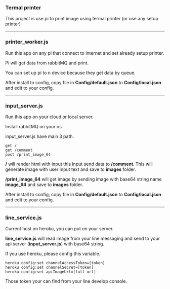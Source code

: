 ### Termal printer
This project is use pi to print image using termal printer (or use any setup printer)

----
### printer_worker.js
Run this app on any pi that connect to internet and set already setup printer.

Pi will get data from rabbitMQ and print.

You can set up pi to n device because they get data by queue.

After install to config, copy file in **Config/default.json** to **Config/local.json** and edit to your config.

----
### input_server.js
Run this app on your cloud or local server. 

Install rabbitMQ on your os.

input_server.js have main 3 path.

	get /
	get /comment
	post /print_image_64

**/** will render html with input this input send data to **/comment**. This will generate image with user input text and save to **images** folder.

**/print_image_64** will get image by sending image with base64 string name **image_64** and save to **images** folder.

After install to config, copy file in **Config/default.json** to **Config/local.json** and edit to your config.

----
### line_service.js
Current host on heroku, you can put on your server.

**line\_service.js** will read image from your line messaging and send to your api server (**input_server.js**) with base64 string.

If you use heroku, please config this variable.

	heroku config:set channelAccessToken=[token]
	heroku config:set channelSecret=[token]
	heroku config:set apiImageUrl=[full url]
		
Those token your can find from your line develop console.